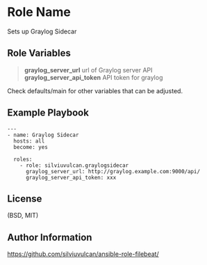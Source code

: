 Role Name
=========

Sets up Graylog Sidecar

Role Variables
--------------

> **graylog_server_url** url of Graylog server API  
> **graylog_server_api_token** API token for graylog

Check defaults/main for other variables that can be adjusted.

Example Playbook
----------------

    ---
    - name: Graylog Sidecar
      hosts: all
      become: yes
      
      roles:
        - role: silviuvulcan.graylogsidecar
          graylog_server_url: http://graylog.example.com:9000/api/
          graylog_server_api_token: xxx

License
-------

(BSD, MIT)


Author Information
------------------

https://github.com/silviuvulcan/ansible-role-filebeat/
